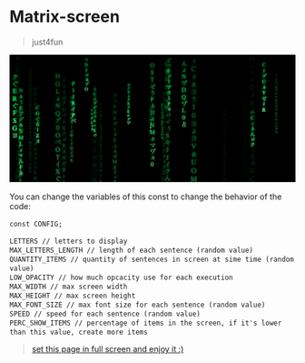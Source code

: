 # Matrix-screen

> just4fun

![alt text](screenshot.png)


You can change the variables of this const to change the behavior of the code:
```
const CONFIG;
```

```
LETTERS // letters to display
MAX_LETTERS_LENGTH // length of each sentence (random value)
QUANTITY_ITEMS // quantity of sentences in screen at sime time (random value)
LOW_OPACITY // how much opcacity use for each execution
MAX_WIDTH // max screen width
MAX_HEIGHT // max screen height
MAX_FONT_SIZE // max font size for each sentence (random value)
SPEED // speed for each sentence (random value)
PERC_SHOW_ITEMS // percentage of items in the screen, if it's lower than this value, create more items
```


> [set this page in full screen and enjoy it :)](https://raw.githack.com/jvaloto/matrix-screen/master/index.html)
